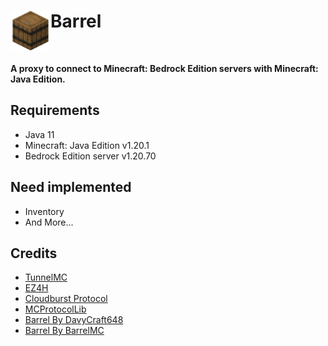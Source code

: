 <h1><b>Barrel</b><img src="https://github.com/BarrelMC/Assets/blob/master/logo/barrel.png" height="64" width="64" align="left" alt=""></h1><br>

<b>A proxy to connect to Minecraft: Bedrock Edition servers with Minecraft: Java Edition.</b><br>

## Requirements

- Java 11
- Minecraft: Java Edition v1.20.1
- Bedrock Edition server v1.20.70

## Need implemented

- Inventory
- And More...

## Credits

- [TunnelMC](https://github.com/THEREALWWEFAN231/TunnelMC)
- [EZ4H](https://github.com/Project-EZ4H/EZ4H)
- [Cloudburst Protocol](https://github.com/CloudburstMC/Protocol)
- [MCProtocolLib](https://github.com/GeyserMC/MCProtocolLib)
- [Barrel By DavyCraft648](https://github.com/DavyCraft648/Barrel)
- [Barrel By BarrelMC](https://github.com/BarrelMC/Barrel)
